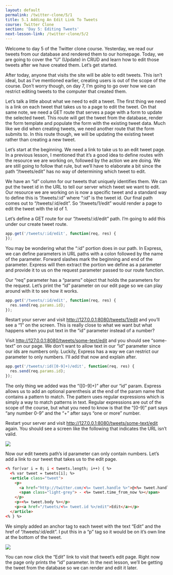 ```yaml
---
layout: default
permalink: /twitter-clone/5/1
title: 5.1 Adding An Edit Link To Tweets
course: Twitter Clone
section: 'Day 5: Editing Tweets'
next-lesson-link: /twitter-clone/5/2
---
```


Welcome to day 5 of the Twitter clone course.  Yesterday, we read our tweets from our database and rendered them to our homepage.  Today, we are going to cover the “U” (Update) in CRUD and learn how to edit those tweets after we have created them. Let’s get started.

After today, anyone that visits the site will be able to edit tweets.  This isn’t ideal, but as I’ve mentioned earlier, creating users is out of the scope of the course.  Don’t worry though, on day 7, I’m going to go over how we can restrict editing tweets to the computer that created them.

Let’s talk a little about what we need to edit a tweet.  The first thing we need is a link on each tweet that takes us to a page to edit the tweet.  On that same note, we need a GET route that serves a page with a form to update the selected tweet.  This route will get the tweet from the database, render the form template and populate the form with the existing tweet data.  Much like we did when creating tweets, we need another route that the form submits to.  In this route though, we will be updating the existing tweet rather than creating a new tweet.

Let’s start at the beginning.  We need a link to take us to an edit tweet page.  In a previous lesson, I mentioned that it’s a good idea to define routes with the resource we are working on, followed by the action we are doing.  We are still going to follow that rule, but we’ll have to elaborate a bit since the path “/tweets/edit” has no way of determining which tweet to edit.

We have an “id” column for our tweets that uniquely identifies them.  We can put the tweet id in the URL to tell our server which tweet we want to edit.  Our resource we are working on is now a specific tweet and a standard way to define this is “/tweets/:id” where “:id” is the tweet id.  Our final path comes out to “/tweets/:id/edit”.  So “/tweets/1/edit” would render a page to edit the tweet with the id of 1.

Let’s define a GET route for our “/tweets/:id/edit” path.  I’m going to add this under our create tweet route.

```javascript
app.get('/tweets/:id/edit', function(req, res) {
});
```

You may be wondering what the “:id” portion does in our path.  In Express, we can define parameters in URL paths with a colon followed by the name of the parameter.  Forward slashes mark the beginning and end of the parameter.  Express will then extract the portion we define as a parameter and provide it to us on the request parameter passed to our route function.

Our “req” parameter has a “params” object that holds the parameters for the request.  Let’s print the “id” parameter on our edit page so we can play around with it to see how it works.

```javascript
app.get('/tweets/:id/edit', function(req, res) {
  res.send(req.params.id);
});
```

Restart your server and visit http://127.0.0.1:8080/tweets/1/edit and you’ll see a “1” on the screen.  This is really close to what we want but what happens when you put text in the “id” parameter instead of a number?

Visit http://127.0.0.1:8080/tweets/some-text/edit and you should see “some-text” on our page.  We don’t want to allow text in our “id” parameter since our ids are numbers only.  Luckily, Express has a way we can restrict our parameter to only numbers.  I’ll add that now and explain after.

```javascript
app.get('/tweets/:id([0-9]+)/edit', function(req, res) {
  res.send(req.params.id);
});
```

The only thing we added was the “([0-9]+)” after our “id” param.  Express allows us to add an optional parenthesis at the end of the param name that contains a pattern to match.  The pattern uses regular expressions which is simply a way to match patterns in text.  Regular expressions are out of the scope of the course, but what you need to know is that the “[0-9]” part says “any number 0-9” and the “+” after says “one or more” number.

Restart your server and visit http://127.0.0.1:8080/tweets/some-text/edit again.  You should see a screen like the following that indicates the URL isn’t valid.

![](https://s3.amazonaws.com/spark-school/courses/twitter-clone/5/5-1-edit-text.png)

Now our edit tweets path’s id parameter can only contain numbers.  Let’s add a link to our tweet that takes us to the edit page.

```html
<% for(var i = 0; i < tweets.length; i++) { %>
  <% var tweet = tweets[i]; %>
  <article class="tweet">
    <p>
      <a href="http://twitter.com/<%= tweet.handle %>">@<%= tweet.handle %></a>
      <span class="light-grey"> - <%= tweet.time_from_now %></span>
    </p>
    <p><%= tweet.body %></p>
    <p><a href="/tweets/<%= tweet.id %>/edit">Edit</a></p>
  </article>
<% } %>
```

We simply added an anchor tag to each tweet with the text “Edit” and the href of “/tweets/:id/edit”.  I put this in a “p” tag so it would be on it’s own line at the bottom of the tweet.

![](https://s3.amazonaws.com/spark-school/courses/twitter-clone/5/5-1-edit-links-on-tweets.png)

You can now click the “Edit” link to visit that tweet’s edit page.  Right now the page only prints the “id” parameter.  In the next lesson, we’ll be getting the tweet from the database so we can render and edit it later.
